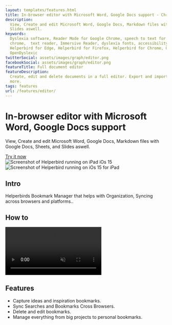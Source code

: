 ```yaml
---
layout: templates/features.html
title: In-browser editor with Microsoft Word, Google Docs support - Chrome, Firefox, Edge, iPad, iPhone
description:
  View, Create and edit Microsoft Word, Google Docs, Markdown files with Google Docs, Sheets, and
  Slides aswell.
keywords:
  Dyslexia software, Reader Mode for Google Chrome, speech to text for chrome, Text to speech for
  chrome,  text reader, Immersive Reader, dyslexia fonts, accessibility software, dyslexia software,
  Helperbird for Edge, Helperbird for Firefox, Helperbird for Chrome, Opendyslexic for Chrome,
  OpenDyslexic
twitterSocial: assets/images/graph/editor.png
facebookSocial: assets/images/graph/editor.png
featureTitle: Full document editor
featureDescription:
  Create, edit and delete documents in a full editor. Export and import to Google docs, Markdown and
  more.
tags: features
url: /features/editor/
---
```




<div class="pt-10 bg-gray-900 sm:pt-16 sm:pb-16 lg:pt-24 lg:pb-16 lg:overflow-hidden">
  <div class="mx-auto max-w-7xl lg:px-8 pb-16">
    <div class="lg:grid lg:grid-cols-2 lg:gap-8">
      <div
        class="mx-auto max-w-md px-4 sm:max-w-2xl sm:px-6 sm:text-center lg:px-0 lg:text-left lg:flex lg:items-center"
      >
        <div class="lg:py-24">
          <h1
            class="mt-4 mb-6 text-4xl tracking-tight font-extrabold text-white sm:mt-5 sm:text-6xl lg:mt-6 xl:text-6xl"
          >
            <span class="block">In-browser editor with Microsoft Word, Google Docs support</span> </h1>
					<p class="mt-3 max-w-md mx-auto text-base text-white sm:text-lg md:mt-5 md:text-xl md:max-w-3xl">

  View, Create and edit Microsoft Word, Google Docs, Markdown files with Google Docs, Sheets, and
  Slides aswell.
          </p>
          <div class="mt-10 sm:mt-12">
            <div class="sm:max-w-xl sm:mx-auto lg:mx-0">
              <div class="sm:flex">
                <a
                  href="/pricing"
                  target="_blank"
                  class="btn btn-accent"
                  >Try it now</a
                >
              </div>
            </div>
          </div>
        </div>
      </div>
      <div class="mt-12 -mb-16 sm:-mb-48 lg:m-0 lg:relative">
        <div
          class="mx-auto max-w-md px-4 sm:max-w-2xl sm:px-6 lg:max-w-none lg:px-0"
        >
          <div class="ipadiphone">
            <div class="ipadiphone-iphone">
              <div class="mask mask__noimage">
                <img
                  alt="Screenshot of Helperbird running on iPad iOs 15"
                  src="/assets/images/products/ipad-iphone/helperbird-running-on-iphone.png"
                  class="mask-img"
                />
              </div>
            </div>
            <div class="ipadiphone-ipad launchaco-builder-hoverable">
              <div class="mask mask__noimage">
                <img
                  alt="Screenshot of Helperbird running on iOs 15 for iPad"
                  src="/assets/images/products/ipad-iphone/helperbirds-iphone-app-running.png"
                  class="mask-img"
                />
              </div>
            </div>
          </div>
        </div>
      </div>
    </div>
  </div>
</div>




<div class="relative py-16 overflow-hidden">
  <div class="relative px-4 sm:px-6 lg:px-8">
    <div class="mt-6 prose prose-pink prose-lg mx-auto">

<div class="mt-16 mx-auto max-w-7xl px-4 sm:mt-24 sm:px-6 bg-gray-50 rounded-lg p-6 dark:bg-gray-800 dark:highlight-white/5">



## Intro

Helperbirds Bookmark Manager that helps with Organization, Syncing across browsers and platforms..


</div>

<div class="mt-16 mx-auto max-w-7xl px-4 sm:mt-24 sm:px-6 bg-gray-50 rounded-lg p-6 dark:bg-gray-800 dark:highlight-white/5">

## How to

<video autoplay="autoplay" class="relative rounded-lg shadow-lg" control="control" loop="loop" muted="muted" playsinline="playsinline"><source src="/assets/videos/home.webm" type="video/webm"><source src="/assets/videos/home.mp4" type="video/mp4"></video>


</div>

<div class="mt-16 mx-auto max-w-7xl px-4 sm:mt-24 sm:px-6 bg-gray-50 rounded-lg p-6 dark:bg-gray-800 dark:highlight-white/5">

## Features

- Capture ideas and inspiration bookmarks.
- Sync Searches and Bookmarks Cross Browsers.
- Delete and edit bookmarks.
- Manage everything from big projects to personal bookmarks.


 </div>
  </div>
</div>